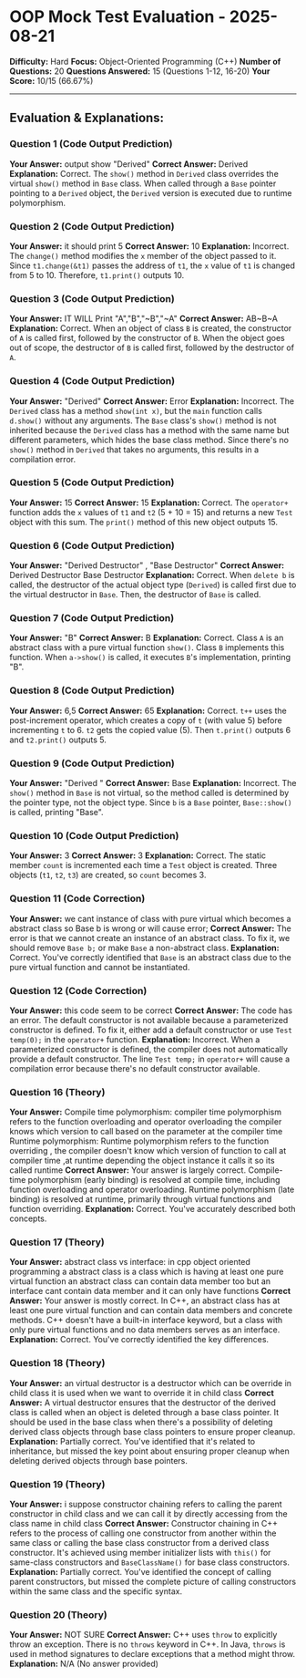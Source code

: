 # OOP Mock Test Evaluation - 2025-08-21

**Difficulty:** Hard
**Focus:** Object-Oriented Programming (C++)
**Number of Questions:** 20
**Questions Answered:** 15 (Questions 1-12, 16-20)
**Your Score:** 10/15 (66.67%)

---

## Evaluation & Explanations:

### Question 1 (Code Output Prediction)
**Your Answer:** output show "Derived"
**Correct Answer:** Derived
**Explanation:** Correct. The `show()` method in `Derived` class overrides the virtual `show()` method in `Base` class. When called through a `Base` pointer pointing to a `Derived` object, the `Derived` version is executed due to runtime polymorphism.

### Question 2 (Code Output Prediction)
**Your Answer:** it should print 5
**Correct Answer:** 10
**Explanation:** Incorrect. The `change()` method modifies the `x` member of the object passed to it. Since `t1.change(&t1)` passes the address of `t1`, the `x` value of `t1` is changed from 5 to 10. Therefore, `t1.print()` outputs 10.

### Question 3 (Code Output Prediction)
**Your Answer:** IT WILL Print "A","B","~B","~A"
**Correct Answer:** AB~B~A
**Explanation:** Correct. When an object of class `B` is created, the constructor of `A` is called first, followed by the constructor of `B`. When the object goes out of scope, the destructor of `B` is called first, followed by the destructor of `A`.

### Question 4 (Code Output Prediction)
**Your Answer:** "Derived"
**Correct Answer:** Error
**Explanation:** Incorrect. The `Derived` class has a method `show(int x)`, but the `main` function calls `d.show()` without any arguments. The `Base` class's `show()` method is not inherited because the `Derived` class has a method with the same name but different parameters, which hides the base class method. Since there's no `show()` method in `Derived` that takes no arguments, this results in a compilation error.

### Question 5 (Code Output Prediction)
**Your Answer:** 15
**Correct Answer:** 15
**Explanation:** Correct. The `operator+` function adds the `x` values of `t1` and `t2` (5 + 10 = 15) and returns a new `Test` object with this sum. The `print()` method of this new object outputs 15.

### Question 6 (Code Output Prediction)
**Your Answer:** "Derived Destructor" , "Base Destructor"
**Correct Answer:** Derived Destructor Base Destructor
**Explanation:** Correct. When `delete b` is called, the destructor of the actual object type (`Derived`) is called first due to the virtual destructor in `Base`. Then, the destructor of `Base` is called.

### Question 7 (Code Output Prediction)
**Your Answer:** "B"
**Correct Answer:** B
**Explanation:** Correct. Class `A` is an abstract class with a pure virtual function `show()`. Class `B` implements this function. When `a->show()` is called, it executes `B`'s implementation, printing "B".

### Question 8 (Code Output Prediction)
**Your Answer:** 6,5
**Correct Answer:** 65
**Explanation:** Correct. `t++` uses the post-increment operator, which creates a copy of `t` (with value 5) before incrementing `t` to 6. `t2` gets the copied value (5). Then `t.print()` outputs 6 and `t2.print()` outputs 5.

### Question 9 (Code Output Prediction)
**Your Answer:** "Derived "
**Correct Answer:** Base
**Explanation:** Incorrect. The `show()` method in `Base` is not virtual, so the method called is determined by the pointer type, not the object type. Since `b` is a `Base` pointer, `Base::show()` is called, printing "Base".

### Question 10 (Code Output Prediction)
**Your Answer:** 3
**Correct Answer:** 3
**Explanation:** Correct. The static member `count` is incremented each time a `Test` object is created. Three objects (`t1`, `t2`, `t3`) are created, so `count` becomes 3.

### Question 11 (Code Correction)
**Your Answer:** we cant instance of class with pure virtual which becomes a abstract class so Base b is wrong or will cause error;
**Correct Answer:** The error is that we cannot create an instance of an abstract class. To fix it, we should remove `Base b;` or make `Base` a non-abstract class.
**Explanation:** Correct. You've correctly identified that `Base` is an abstract class due to the pure virtual function and cannot be instantiated.

### Question 12 (Code Correction)
**Your Answer:** this code seem to be correct
**Correct Answer:** The code has an error. The default constructor is not available because a parameterized constructor is defined. To fix it, either add a default constructor or use `Test temp(0);` in the `operator+` function.
**Explanation:** Incorrect. When a parameterized constructor is defined, the compiler does not automatically provide a default constructor. The line `Test temp;` in `operator+` will cause a compilation error because there's no default constructor available.

### Question 16 (Theory)
**Your Answer:** Compile time polymorphism: compiler time polymorphism refers to the function overloading and operator overloading the compiler knows which version to call based on the parameter at the compiler time Runtime polymorphism: Runtime polymorphism refers to the function overriding , the compiler doesn't know which version of function to call at compiler time ,at runtime depending the object instance it calls it so its called runtime
**Correct Answer:** Your answer is largely correct. Compile-time polymorphism (early binding) is resolved at compile time, including function overloading and operator overloading. Runtime polymorphism (late binding) is resolved at runtime, primarily through virtual functions and function overriding.
**Explanation:** Correct. You've accurately described both concepts.

### Question 17 (Theory)
**Your Answer:** abstract class vs interface: in cpp object oriented programming a abstract class is a class which is having at least one pure virtual function an abstract class can contain data member too but an interface cant contain data member and it can only have functions
**Correct Answer:** Your answer is mostly correct. In C++, an abstract class has at least one pure virtual function and can contain data members and concrete methods. C++ doesn't have a built-in interface keyword, but a class with only pure virtual functions and no data members serves as an interface.
**Explanation:** Correct. You've correctly identified the key differences.

### Question 18 (Theory)
**Your Answer:** an virtual destructor is a destructor which can be override in child class it is used when we want to override it in child class
**Correct Answer:** A virtual destructor ensures that the destructor of the derived class is called when an object is deleted through a base class pointer. It should be used in the base class when there's a possibility of deleting derived class objects through base class pointers to ensure proper cleanup.
**Explanation:** Partially correct. You've identified that it's related to inheritance, but missed the key point about ensuring proper cleanup when deleting derived objects through base pointers.

### Question 19 (Theory)
**Your Answer:** i suppose constructor chaining refers to calling the parent constructor in child class and we can call it by directly accessing from the class name in child class
**Correct Answer:** Constructor chaining in C++ refers to the process of calling one constructor from another within the same class or calling the base class constructor from a derived class constructor. It's achieved using member initializer lists with `this()` for same-class constructors and `BaseClassName()` for base class constructors.
**Explanation:** Partially correct. You've identified the concept of calling parent constructors, but missed the complete picture of calling constructors within the same class and the specific syntax.

### Question 20 (Theory)
**Your Answer:** NOT SURE
**Correct Answer:** C++ uses `throw` to explicitly throw an exception. There is no `throws` keyword in C++. In Java, `throws` is used in method signatures to declare exceptions that a method might throw.
**Explanation:** N/A (No answer provided)